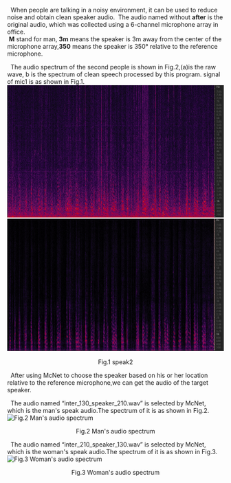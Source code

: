  &nbsp; When people are talking in a noisy environment, it can be used to reduce noise and obtain clean speaker audio.
 &nbsp;The audio named without **after** is the original audio, which was collected using a 6-channel microphone array in office.<br>
 &nbsp;**M** stand for man, **3m** means the speaker is 3m away from the center of the microphone array,**350** means the speaker is 350° relative to the reference microphone.


  &nbsp; The audio spectrum of the second people is shown in Fig.2,(a)is the raw wave, b is the spectrum of clean speech processed by this program.
signal of mic1 is as shown in Fig.1.
![Fig.1 Raw wav spectrum](female_before.png)
![Fig.1 Raw wav spectrum](female_after.png)

<p align="center">
Fig.1 speak2
</p>

&nbsp; After using McNet to choose the speaker based on his or her location relative to the reference microphone,we can get the audio of the target speaker.<br>


&nbsp; The audio named “inter_130_speaker_210.wav”  is selected by McNet, which is the man's speak audio.The spectrum of it is as shown in Fig.2.
![Fig.2 Man's audio spectrum](man.png)
<p align="center">
Fig.2 Man's audio spectrum
</p>


&nbsp; The audio named “inter_210_speaker_130.wav”  is selected by McNet, which is the woman's speak audio.The spectrum of it is as shown in Fig.3.
![Fig.3 Woman's audio spectrum](woman.png)
<p align="center">
Fig.3 Woman's audio spectrum
</p>
